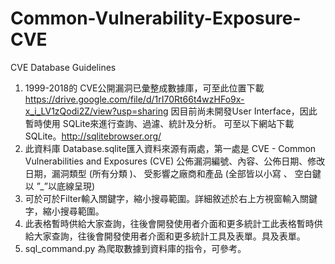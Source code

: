 # Common-Vulnerability-Exposure-CVE

CVE Database Guidelines
1. 1999-2018的 CVE公開漏洞已彙整成數據庫，可至此位置下載 https://drive.google.com/file/d/1rI70Rt66t4wzHFo9x-x_i_LV1zQodi2Z/view?usp=sharing 因目前尚未開發User Interface，因此暫時使用 SQLite來進行查詢、過濾、統計及分析。 可至以下網站下載 SQLite。http://sqlitebrowser.org/
2. 此資料庫 Database.sqlite匯入資料來源有兩處，第一處是 CVE - Common Vulnerabilities and Exposures (CVE) 公佈漏洞編號、內容、公佈日期、修改日期，漏洞類型 (所有分類 )、 受影響之廠商和產品 (全部皆以小寫 、 空白鍵以 ”_”以底線呈現)
3. 可於可於Filter輸入關鍵字，縮小搜尋範圍。詳細敘述於右上方視窗輸入關鍵字，縮小搜尋範圍。
4. 此表格暫時供給大家查詢，往後會開發使用者介面和更多統計工此表格暫時供給大家查詢，往後會開發使用者介面和更多統計工具及表單。具及表單。
5. sql_command.py 為爬取數據到資料庫的指令，可參考。
